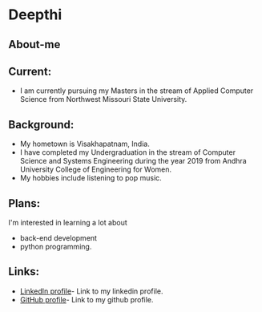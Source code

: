 # Deepthi 

## About-me

## Current:
- I am currently pursuing my Masters in the stream of Applied Computer Science from Northwest Missouri State University.

## Background:
-  My hometown is Visakhapatnam, India. 
-  I have completed my Undergraduation in the stream of Computer Science and Systems Engineering during the year 2019 from Andhra University College of Engineering for Women.
 - My hobbies include listening to pop music.


## Plans:
I'm interested in learning a lot about 
- back-end development 
- python programming.


## Links:
- [LinkedIn profile](https://www.linkedin.com/in/deepthi-chokka-042732159/)- Link to my linkedin profile.
- [GitHub profile](https://github.com/Deepthi1003)- Link to my github profile.
